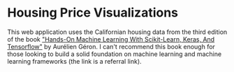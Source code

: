 # Housing Price Visualizations

This web application uses the Californian housing data from the third edition of the book ["Hands-On Machine Learning With Scikit-Learn, Keras, And Tensorflow"](https://amzn.to/3pC2A5b) by Aurélien Géron. I can't recommend this book enough for those looking to build a solid foundation on machine learning and machine learning frameworks (the link is a referral link).
